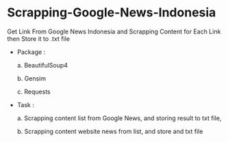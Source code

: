 # Scrapping-Google-News-Indonesia

Get Link From Google News Indonesia and Scrapping Content for Each Link then Store it to .txt file

- Package : 
  
  a. BeautifulSoup4
  
  b. Gensim
  
  c. Requests
  
- Task : 

  a. Scrapping content list from Google News, and storing result to txt file,

  b. Scrapping content website news from list, and store and txt file
